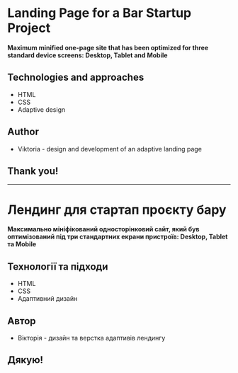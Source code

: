 # Landing Page for a Bar Startup Project

**Maximum minified one-page site that has been optimized for three standard device screens: Desktop, Tablet and Mobile**

## Technologies and approaches
* HTML
* CSS
* Adaptive design

## Author
* Viktoria - design and development of an adaptive landing page

## Thank you!

-----------------------------------------------------------------------------------------------------

# Лендинг для стартап проєкту бару

**Максимально мініфікований односторінковий сайт, який був оптимізований під три стандартних екрани пристроїв: Desktop, Tablet та Mobile**

## Технології та підходи
* HTML
* CSS
* Адаптивний дизайн

## Автор
* Вікторія - дизайн та верстка адаптивів лендингу

## Дякую!
